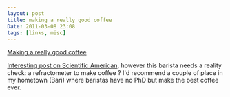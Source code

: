 ```yaml
---
layout: post
title: making a really good coffee
Date: 2011-03-08 23:08
tags: [links, misc]
---
```

 

[Making a really good coffee]()

[Interesting post on Scientific American](http://www.scientificamerican.com/blog/post.cfm?id=science-in-the-neighborhood-how-to-2011-03-08), however this barista needs a reality check: a refractometer to make coffee ? I'd recommend a couple of place in my hometown (Bari) where
baristas have no PhD but make the best coffee ever.
